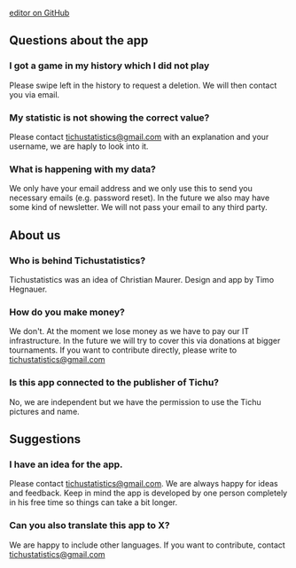 [editor on GitHub](https://github.com/timohe/tichu/edit/master/index.md) 


## Questions about the app

### I got a game in my history which I did not play
Please swipe left in the history to request a deletion. We will then contact you via email.

### My statistic is not showing the correct value?
Please contact tichustatistics@gmail.com with an explanation and your username, we are haply to look into it.

### What is happening with my data?
We only have your email address and we only use this to send you necessary emails (e.g. password reset). In the future we also may have some kind of newsletter. We will not pass your email to any third party.

## About us

### Who is behind Tichustatistics?
Tichustatistics was an idea of Christian Maurer. Design and app by Timo Hegnauer.

### How do you make money?
We don't. At the moment we lose money as we have to pay our IT infrastructure. In the future we will try to cover this via donations at bigger tournaments. If you want to contribute directly, please write to  tichustatistics@gmail.com

### Is this app connected to the publisher of Tichu?
No, we are independent but we have the permission to use the Tichu pictures and name.

## Suggestions

### I have an idea for the app.
Please contact tichustatistics@gmail.com. We are always happy for ideas and feedback. Keep in mind the app is developed by one person completely in his free time so things can take a bit longer.

### Can you also translate this app to X?
We are happy to include other languages. If you want to contribute, contact tichustatistics@gmail.com
